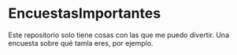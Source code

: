 # EncuestasImportantes
Este repositorio solo tiene cosas con las que me puedo divertir. 
Una encuesta sobre qué tamla eres, por ejemplo.
